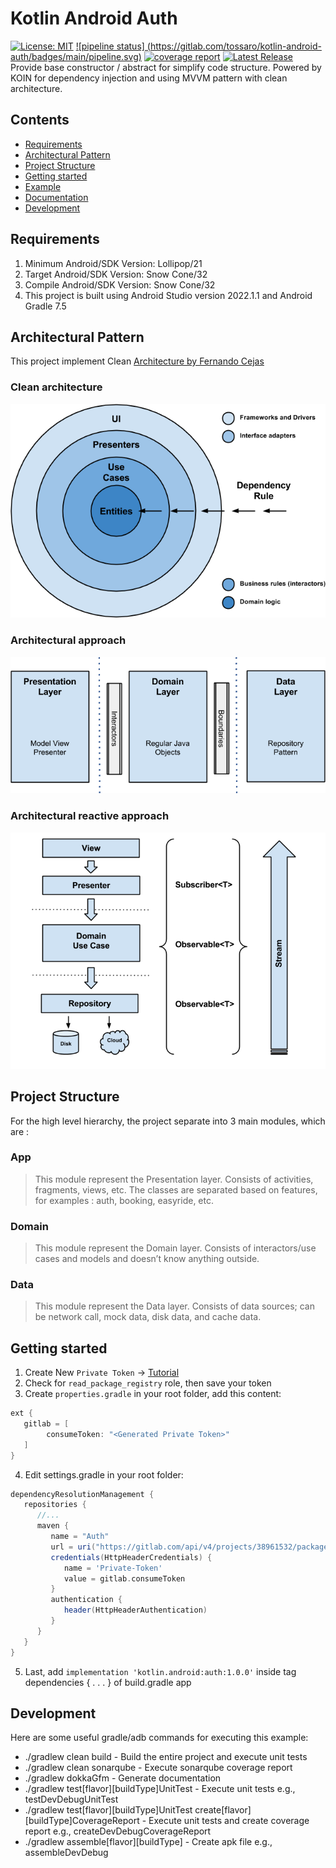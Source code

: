# Kotlin Android Auth
[![License: MIT](https://img.shields.io/badge/License-MIT-yellow.svg)](https://opensource.org/licenses/MIT) [![pipeline status] (https://gitlab.com/tossaro/kotlin-android-auth/badges/main/pipeline.svg)](https://gitlab.com/tossaro/kotlin-android-auth/-/commits/main) [![coverage report](https://gitlab.com/tossaro/kotlin-android-auth/badges/main/coverage.svg)](https://gitlab.com/tossaro/kotlin-android-auth/-/commits/main) [![Latest Release](https://gitlab.com/tossaro/kotlin-android-auth/-/badges/release.svg)](https://gitlab.com/tossaro/kotlin-android-auth/-/releases)
Provide base constructor / abstract for simplify code structure.
Powered by KOIN for dependency injection and using MVVM pattern with clean architecture.

## Contents
- [Requirements](#requirements)
- [Architectural Pattern](#architectural-pattern)
- [Project Structure](#project-structure)
- [Getting started](#getting-started)
- [Example](https://gitlab.com/tossaro/kotlin-android-auth/tree/main/example)
- [Documentation](https://gitlab.com/tossaro/kotlin-android-auth/tree/main/docs)
- [Development](#development)

## Requirements
1. Minimum Android/SDK Version: Lollipop/21
2. Target Android/SDK Version: Snow Cone/32
3. Compile Android/SDK Version: Snow Cone/32
4. This project is built using Android Studio version 2022.1.1 and Android Gradle 7.5

## Architectural Pattern
This project implement Clean [Architecture by Fernando Cejas](https://github.com/android10/Android-CleanArchitecture)

### Clean architecture
![Image Clean architecture](/resources/clean_architecture.png)

### Architectural approach
![Image Architectural approach](/resources/clean_architecture_layers.png)

### Architectural reactive approach
![Image Architectural reactive approach](/resources/clean_architecture_layers_details.png)

## Project Structure
For the high level hierarchy, the project separate into 3 main modules, which are :

### App
> This module represent the Presentation layer. Consists of activities, fragments, views, etc. The classes are separated based on features, for examples : auth, booking, easyride, etc.

### Domain
> This module represent the Domain layer. Consists of interactors/use cases and models and doesn’t know anything outside.

### Data
> This module represent the Data layer. Consists of data sources; can be network call, mock data, disk data, and cache data.

## Getting started
1. Create New `Private Token` -> [Tutorial](https://docs.gitlab.com/ee/user/project/private_tokens/index.html)
2. Check for `read_package_registry` role, then save your token
3. Create `properties.gradle` in your root folder, add this content:
```groovy
ext {
   gitlab = [
        consumeToken: "<Generated Private Token>"
   ]
}
```
4. Edit settings.gradle in your root folder:
```groovy
dependencyResolutionManagement {
   repositories {
      //...
      maven {
         name = "Auth"
         url = uri("https://gitlab.com/api/v4/projects/38961532/packages/maven")
         credentials(HttpHeaderCredentials) {
            name = 'Private-Token'
            value = gitlab.consumeToken
         }
         authentication {
            header(HttpHeaderAuthentication)
         }
      }
   }
}
```
5. Last, add `implementation 'kotlin.android:auth:1.0.0'` inside tag dependencies { . . . } of build.gradle app

## Development
Here are some useful gradle/adb commands for executing this example:

* ./gradlew clean build - Build the entire project and execute unit tests 
* ./gradlew clean sonarqube - Execute sonarqube coverage report
* ./gradlew dokkaGfm - Generate documentation
* ./gradlew test[flavor][buildType]UnitTest - Execute unit tests e.g., testDevDebugUnitTest
* ./gradlew test[flavor][buildType]UnitTest create[flavor][buildType]CoverageReport - Execute unit tests and create coverage report e.g., createDevDebugCoverageReport
* ./gradlew assemble[flavor][buildType] - Create apk file e.g., assembleDevDebug